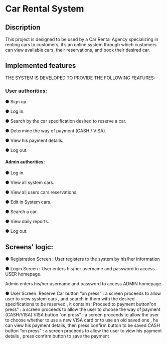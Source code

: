 # Car Rental System
## Discription
This project is designed to be used by a Car Rental Agency specializing in renting
cars to customers, it’s an online system through which customers can view
available cars, their reservations, and book their desired car.

## Implemented features
THE SYSTEM IS DEVELOPED TO PROVIDE THE FOLLOWING FEATURES:
### User authorities:
● Sign up.

● Log in.

● Search by the car specification desired to reserve a car.

● Determine the way of payment (CASH / VISA).

● View his payment details.

● Log out.
#### Admin authorities:
● Log in.

● View all system cars.

● View all users cars reservations.

● Edit in System cars.

● Search a car.

● View daily reports.

● Log out.

## Screens' logic:
● Registration Screen :
User registers to the system by his/her information

● Login Screen :
User enters his/her username and password to access USER homepage.

Admin enters his/her username and password to access ADMIN homepage.

● User Screen:
Reserve Car button “on press” : a screen proceeds to allow user to view system
cars , and search in them with the desired specifications to be reserved , it
contains:
Proceed to payment button“on press” : a screen proceeds to allow the user to
choose the way of payment (CASH/VISA)
VISA button “on press” : a screen proceeds to allow the user to choose whether to
use a new VISA card or to use an old saved one , he can view his payment details,
then press confirm button to be saved
CASH button “on press” : a screen proceeds to allow the user to view his payment
details , press confirm button to save the payment
